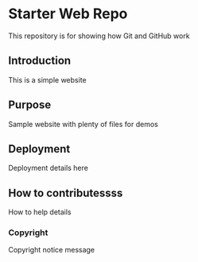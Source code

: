 # Starter Web Repo

 This repository is for showing how Git and GitHub work

## Introduction
This is a simple website

## Purpose
Sample website with plenty of files for demos

## Deployment
Deployment details here

## How to contributessss
How to help details

### Copyright
Copyright notice message